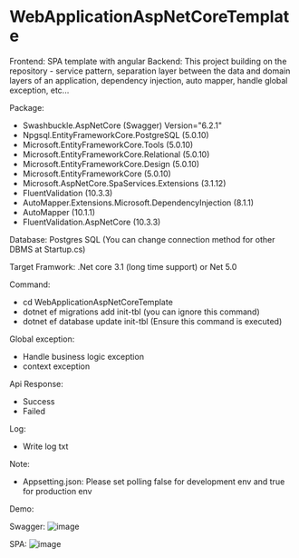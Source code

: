 # WebApplicationAspNetCoreTemplate
Frontend: SPA template with angular
Backend: This project building on the repository - service pattern, separation layer between the data and domain layers of an application, dependency injection, auto mapper, handle global exception, etc... 

Package:
- Swashbuckle.AspNetCore (Swagger) Version="6.2.1"
- Npgsql.EntityFrameworkCore.PostgreSQL (5.0.10)
- Microsoft.EntityFrameworkCore.Tools (5.0.10)
- Microsoft.EntityFrameworkCore.Relational (5.0.10)
- Microsoft.EntityFrameworkCore.Design (5.0.10)
- Microsoft.EntityFrameworkCore (5.0.10)
- Microsoft.AspNetCore.SpaServices.Extensions (3.1.12)
- FluentValidation (10.3.3)
- AutoMapper.Extensions.Microsoft.DependencyInjection (8.1.1)
- AutoMapper (10.1.1) 
- FluentValidation.AspNetCore (10.3.3)

Database: Postgres SQL (You can change connection method for other DBMS at Startup.cs)

Target Framwork: .Net core 3.1 (long time support) or Net 5.0

Command: 
- cd WebApplicationAspNetCoreTemplate
- dotnet ef migrations add init-tbl (you can ignore this command)
- dotnet ef database update init-tbl (Ensure this command is executed)

Global exception:
- Handle business logic exception
- context exception

Api Response: 
- Success 
- Failed

Log:
- Write log txt

Note:
- Appsetting.json: Please set polling false for development env and true for production env

Demo:

Swagger: 
![image](https://user-images.githubusercontent.com/48196420/152674001-a637d7f7-d690-4849-b86b-3309894ae6b3.png)

SPA:
![image](https://user-images.githubusercontent.com/48196420/152673877-656d2430-d8d3-4d86-9ec0-72b6bb87aee3.png)





